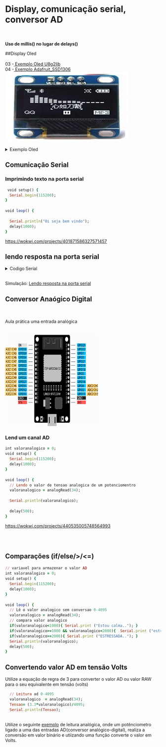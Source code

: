 
	  
# Display, comunicação serial, conversor AD

<BR><BR><B>Uso de millis() no lugar de delays()</b>


##Display Oled   
  <BR>03 -<a href=https://wokwi.com/projects/342195248670179922> Exemplo Oled U8g2lib</a>
  <BR>04 -<a href=https://wokwi.com/projects/342195418005766739> Exemplo Adafruit_SSD1306</a>
  <Br> <img src=https://github.com/mchavesferreira/mcr/blob/main/imagens/oled.png width=400 height=225><BR>
<details><summary>Exemplo Oled</summary>
<p>

```ruby  
*/
#include <U8g2lib.h>
#include <Wire.h>
U8G2_SSD1306_128X64_NONAME_F_HW_I2C u8g2(U8G2_R0, /* reset=*/ U8X8_PIN_NONE);

void setup() {
  u8g2.begin();
}

void loop() {
  u8g2.clearBuffer();	// limpa memoria interna
  u8g2.setFont(u8g2_font_ncenB08_tr);	// escolha da fonte
  u8g2.drawStr(15, 10, "IFSP Catanduva");	// escrevendo na memoria interna
  u8g2.sendBuffer(); // transferindo da memoria interna para display
  delay(1000);
}  
```
</p>
</details> 


## Comunicação Serial

### Imprimindo texto na porta serial
```ruby
 void setup() {
  Serial.begin(115200);
}

void loop() {

  Serial.println("Oi seja bem vindo");
  delay(1000);
}
```

https://wokwi.com/projects/401871586327571457

## lendo resposta na porta serial

<details><summary>Codigo Serial</summary>
<p>

```ruby
   Serial.begin(115200);
   Serial.println("Qual é o seu nome? :");
   while (!Serial.available()); // Wait for input
   String name = Serial.readStringUntil('\n');
   Serial.print("Ola, ");
   Serial.print(name);
```

</p>
</details>

<BR>Simulação: <a href=https://wokwi.com/projects/341561853822894674>Lendo resposta na porta serial</a>

## Conversor Anaógico Digital
<BR></BR><b></b>Aula prática uma entrada analógica</b>

<BR><img src=esp32/adcesp32.png width=300 height=300><BR>

### Lend um canal AD 
```ruby
int valoranalogico = 0;
void setup() {
  Serial.begin(115200);
  delay(1000); 
}

void loop() {
  // Lendo o valor de tensao analogica de um potenciomentro
  valoranalogico = analogRead(34);

  Serial.println(valoranalogico);

  delay(500);
}
```
https://wokwi.com/projects/440535005748564993

<BR></BR>
##  Comparações (if/else/>/<=)

```ruby
// variavel para armazenar o valor AD
int valoranalogico = 0;
void setup() {
  Serial.begin(115200);
  delay(1000);
}

void loop() {
  // Lê o valor analogico sem conversao 0-4095
  valoranalogico = analogRead(34);
  // compara valor analogico
  if(valoranalogico<1000){ Serial.print ("Estou calma.."); }
  if(valoranalogico>=1000 && valoranalogico<2000){  Serial.print ("estressando.."); }
  if(valoranalogico>=2000){ Serial.print ("ESTRESSADA.."); }
  Serial.println(valoranalogico);
  delay(500);
}

```

## Convertendo valor AD em tensão Volts

Utilize a equação de regra de 3 para converter o valor AD ou valor RAW para o seu equivalente em tensão (volts)

```ruby
  // Leitura ad 0-4095
  valoranalogico  = analogRead(34);
  Tensao= (3.3*valoranalogico)/4095;
  Serial.println(Tensao);
```
  
<BR>Utilize o seguinte <a href=https://wokwi.com/projects/340963795998343762>exemplo</a> de leitura analógica, onde um potênciometro ligado a uma das entradas AD(conversor analógico-digital), realiza a conversão em valor binário e utiizando uma função converte o valor em Volts.


<BR>




